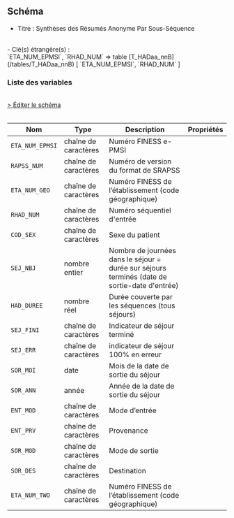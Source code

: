 ## Schéma

- Titre : Synthèses des Résumés Anonyme Par Sous-Séquence
<br />
- Clé(s) étrangère(s) : <br />
`ETA_NUM_EPMSI`, `RHAD_NUM` => table [T_HADaa_nnB](/tables/T_HADaa_nnB) [ `ETA_NUM_EPMSI`, `RHAD_NUM` ]<br />

### Liste des variables
<br />
<div>
    <a href="https://gitlab.com/healthdatahub/schema-snds/edit/master/schemas/PMSI/PMSI%20HAD/T_HADaa_nnS.json"  
    arget="_blank" rel="noopener noreferrer">> Éditer le schéma</a>
    <OutboundLink />
</div>
<br />

Nom|Type|Description|Propriétés
-|-|-|-
`ETA_NUM_EPMSI`|chaîne de caractères|Numéro FINESS e-PMSI||
`RAPSS_NUM`|chaîne de caractères|Numéro de version du format de SRAPSS||
`ETA_NUM_GEO`|chaîne de caractères|Numéro FINESS de l’établissement (code géographique)||
`RHAD_NUM`|chaîne de caractères|Numéro séquentiel d&#x27;entrée||
`COD_SEX`|chaîne de caractères|Sexe du patient||
`SEJ_NBJ`|nombre entier|Nombre de journées dans le séjour &#x3D; durée sur séjours terminés (date de sortie-date d&#x27;entrée)||
`HAD_DUREE`|nombre réel|Durée couverte par les séquences (tous séjours)||
`SEJ_FINI`|chaîne de caractères|Indicateur de séjour terminé||
`SEJ_ERR`|chaîne de caractères|indicateur de séjour 100% en erreur||
`SOR_MOI`|date|Mois de la date de sortie du séjour||
`SOR_ANN`|année|Année de la date de sortie du séjour||
`ENT_MOD`|chaîne de caractères|Mode d’entrée||
`ENT_PRV`|chaîne de caractères|Provenance||
`SOR_MOD`|chaîne de caractères|Mode de sortie||
`SOR_DES`|chaîne de caractères|Destination||
`ETA_NUM_TWO`|chaîne de caractères|Numéro FINESS de l’établissement (code géographique)||

